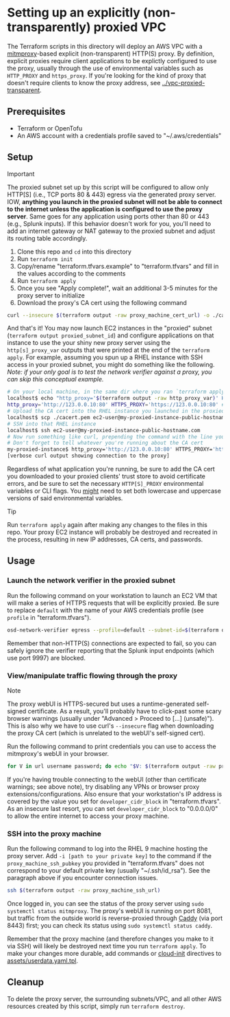 # Setting up an explicitly (non-transparently) proxied VPC
The Terraform scripts in this directory will deploy an AWS VPC with a [mitmproxy](https://mitmproxy.org/)-based explicit (non-transparent) HTTP(S) proxy. By definition, explicit proxies require client applications to be explictly configured to use the proxy, usually through the use of environmental variables such as `HTTP_PROXY` and `https_proxy`. If you're looking for the kind of proxy that doesn't require clients to know the proxy address, see [../vpc-proxied-transparent](../vpc-proxied-transparent/).

## Prerequisites
 * Terraform or OpenTofu
 * An AWS account with a credentials profile saved to "~/.aws/credentials"

## Setup

> [!IMPORTANT]  
> The proxied subnet set up by this script will be configured to allow only HTTP[S] (i.e., TCP ports 80 & 443) egress via the generated proxy server. IOW, **anything you launch in the proxied subnet will not be able to connect to the internet unless the application is configured to use the proxy server**. Same goes for any application using ports other than 80 or 443 (e.g., Splunk inputs). If this behavior doesn't work for you, you'll need to add an internet gateway or NAT gateway to the proxied subnet and adjust its routing table accordingly.

1. Clone this repo and `cd` into this directory
2. Run `terraform init`
3. Copy/rename "terraform.tfvars.example" to "terraform.tfvars" and fill in the values according to the comments
4. Run `terraform apply`
5. Once you see "Apply complete!", wait an additional 3-5 minutes for the proxy server to initialize
6. Download the proxy's CA cert using the following command
```bash
curl --insecure $(terraform output -raw proxy_machine_cert_url) -o ./cacert.pem
```

And that's it! You may now launch EC2 instances in the "proxied" subnet (`terraform output proxied_subnet_id`) and configure applications on that instance to use the your shiny new proxy server using the `http[s]_proxy_var` outputs that were printed at the end of the `terraform apply`. For example, assuming you spun up a RHEL instance with SSH access in your proxied subnet, you might do something like the following. _Note: if your only goal is to test the network verifier against a proxy, you can skip this conceptual example._
```bash
# On your local machine, in the same dir where you ran `terraform apply`
localhost$ echo "http_proxy='$(terraform output -raw http_proxy_var)' HTTPS_PROXY='$(terraform output -raw https_proxy_var)'"
http_proxy='http://123.0.0.10:80' HTTPS_PROXY='https://123.0.0.10:80' # Copy this output line to your clipboard
# Upload the CA cert into the RHEL instance you launched in the proxied subnet
localhost$ scp ./cacert.pem ec2-user@my-proxied-instance-public-hostname.com:/home/ec2-user/
# SSH into that RHEL instance
localhost$ ssh ec2-user@my-proxied-instance-public-hostname.com
# Now run something like curl, prepending the command with the line you copied earlier
# Don't forget to tell whatever you're running about the CA cert
my-proxied-instance$ http_proxy='http://123.0.0.10:80' HTTPS_PROXY='https://123.0.0.10:80' curl -vv --proxy-cacert ~/cacert.pem https://example.com
[verbose curl output showing connection to the proxy]
```

Regardless of what application you're running, be sure to add the CA cert you downloaded to your proxied clients' trust store to avoid certificate errors, and be sure to set the necessary `HTTP[S]_PROXY` environmental variables or CLI flags. You [might](https://superuser.com/q/944958) need to set both lowercase and uppercase versions of said environmental variables.

> [!TIP]  
> Run `terraform apply` again after making any changes to the files in this repo. Your proxy EC2 instance will probably be destroyed and recreated in the process, resulting in new IP addresses, CA certs, and passwords.

## Usage
### Launch the network verifier in the proxied subnet
Run the following command on your workstation to launch an EC2 VM that will make a series of HTTPS requests that will be explicitly proxied. Be sure to replace `default` with the name of your AWS credentials profile (see `profile` in "terraform.tfvars"). 
```bash
osd-network-verifier egress --profile=default --subnet-id=$(terraform output -raw proxied_subnet_id) --region=$(terraform output -raw region) --cacert=cacert.pem --http-proxy="$(terraform output -raw http_proxy_var)" --https-proxy="$(terraform output -raw https_proxy_var)"
```
Remember that non-HTTP(S) connections are expected to fail, so you can safely ignore the verifier reporting that the Splunk input endpoints (which use port 9997) are blocked.

### View/manipulate traffic flowing through the proxy
> [!NOTE]  
> The proxy webUI is HTTPS-secured but uses a runtime-generated self-signed certificate. As a result, you'll probably have to click-past some scary browser warnings (usually under "Advanced > Proceed to [...] (unsafe)"). This is also why we have to use curl's `--insecure` flag when downloading the proxy CA cert (which is unrelated to the webUI's self-signed cert).

Run the following command to print credentials you can use to access the mitmproxy's webUI in your browser.
```bash
for V in url username password; do echo "$V: $(terraform output -raw proxy_webui_${V})"; done
```
If you're having trouble connecting to the webUI (other than certificate warnings; see above note), try disabling any VPNs or browser proxy extensions/configurations. Also ensure that your workstation's IP address is covered by the value you set for `developer_cidr_block` in "terraform.tfvars". As an insecure last resort, you can set `developer_cidr_block` to "0.0.0.0/0" to allow the entire internet to access your proxy machine.

### SSH into the proxy machine
Run the following command to log into the RHEL 9 machine hosting the proxy server. Add `-i [path to your private key]` to the command if the `proxy_machine_ssh_pubkey` you provided in "terraform.tfvars" does not correspond to your default private key (usually "~/.ssh/id_rsa"). See the paragraph above if you encounter connection issues.
```bash
ssh $(terraform output -raw proxy_machine_ssh_url) 
```
Once logged in, you can see the status of the proxy server using `sudo systemctl status mitmproxy`. The proxy's webUI is running on port 8081, but traffic from the outside world is reverse-proxied through [Caddy](https://caddyserver.com/) (via port 8443) first; you can check its status using `sudo systemctl status caddy`.

Remember that the proxy machine (and therefore changes you make to it via SSH) will likely be destroyed next time you run `terraform apply`. To make your changes more durable, add commands or [cloud-init](https://cloudinit.readthedocs.io/en/latest/reference/modules.html) directives to [assets/userdata.yaml.tpl](assets/userdata.yaml.tpl).

## Cleanup
To delete the proxy server, the surrounding subnets/VPC, and all other AWS resources created by this script, simply run `terraform destroy`.




